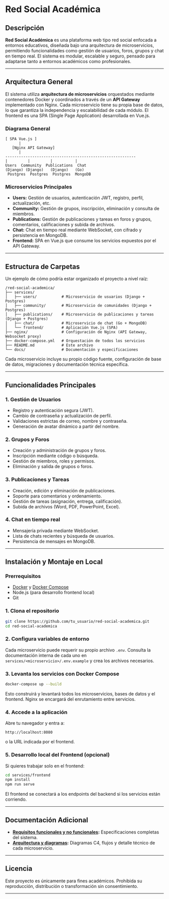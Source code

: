 
# Red Social Académica

## Descripción

**Red Social Académica** es una plataforma web tipo red social enfocada a entornos educativos, diseñada bajo una arquitectura de microservicios, permitiendo funcionalidades como gestión de usuarios, foros, grupos y chat en tiempo real. El sistema es modular, escalable y seguro, pensado para adaptarse tanto a entornos académicos como profesionales.

---

## Arquitectura General

El sistema utiliza **arquitectura de microservicios** orquestados mediante contenedores Docker y coordinados a través de un **API Gateway** implementado con Nginx. Cada microservicio tiene su propia base de datos, lo que garantiza la independencia y escalabilidad de cada módulo. El frontend es una SPA (Single Page Application) desarrollada en Vue.js.

### Diagrama General

```
[ SPA Vue.js ]
      |
   [Nginx API Gateway]
      |
----------------------------------------------------------
|         |         |          |           
Users  Community  Publications  Chat   
(Django) (Django)   (Django)   (Go)  
 Postgres  Postgres  Postgres  MongoDB  
```

### Microservicios Principales

- **Users:** Gestión de usuarios, autenticación JWT, registro, perfil, actualización, etc.
- **Community:** Gestión de grupos, inscripción, eliminación y consulta de miembros.
- **Publications:** Gestión de publicaciones y tareas en foros y grupos, comentarios, calificaciones y subida de archivos.
- **Chat:** Chat en tiempo real mediante WebSocket, con cifrado y persistencia en MongoDB.
- **Frontend:** SPA en Vue.js que consume los servicios expuestos por el API Gateway.

---

## Estructura de Carpetas

Un ejemplo de cómo podría estar organizado el proyecto a nivel raíz:

```
/red-social-academica/
├── services/
│   ├── users/           # Microservicio de usuarios (Django + Postgres)
│   ├── community/       # Microservicio de comunidades (Django + Postgres)
│   ├── publications/    # Microservicio de publicaciones y tareas (Django + Postgres)
│   ├── chat/            # Microservicio de chat (Go + MongoDB)
│   └── frontend/        # Aplicación Vue.js (SPA)
├── nginx/               # Configuración de Nginx (API Gateway, Websocket proxy)
├── docker-compose.yml   # Orquestación de todos los servicios
├── README.md            # Este archivo
└── docs/                # Documentación y especificaciones
```

Cada microservicio incluye su propio código fuente, configuración de base de datos, migraciones y documentación técnica específica.

---

## Funcionalidades Principales

### 1. Gestión de Usuarios
- Registro y autenticación segura (JWT).
- Cambio de contraseña y actualización de perfil.
- Validaciones estrictas de correo, nombre y contraseña.
- Generación de avatar dinámico a partir del nombre.

### 2. Grupos y Foros
- Creación y administración de grupos y foros.
- Inscripción mediante código o búsqueda.
- Gestión de miembros, roles y permisos.
- Eliminación y salida de grupos o foros.

### 3. Publicaciones y Tareas
- Creación, edición y eliminación de publicaciones.
- Soporte para comentarios y ordenamiento.
- Gestión de tareas (asignación, entrega, calificación).
- Subida de archivos (Word, PDF, PowerPoint, Excel).

### 4. Chat en tiempo real
- Mensajería privada mediante WebSocket.
- Lista de chats recientes y búsqueda de usuarios.
- Persistencia de mensajes en MongoDB.

---

## Instalación y Montaje en Local

### Prerrequisitos

- [Docker](https://www.docker.com/) y [Docker Compose](https://docs.docker.com/compose/)
- Node.js (para desarrollo frontend local)
- Git

### 1. Clona el repositorio

```bash
git clone https://github.com/tu_usuario/red-social-academica.git
cd red-social-academica
```

### 2. Configura variables de entorno

Cada microservicio puede requerir su propio archivo `.env`. Consulta la documentación interna de cada uno en `services/<microservicio>/.env.example` y crea los archivos necesarios.

### 3. Levanta los servicios con Docker Compose

```bash
docker-compose up --build
```

Esto construirá y levantará todos los microservicios, bases de datos y el frontend. Nginx se encargará del enrutamiento entre servicios.

### 4. Accede a la aplicación

Abre tu navegador y entra a:  
```
http://localhost:8080
```
o la URL indicada por el frontend.

### 5. Desarrollo local del Frontend (opcional)

Si quieres trabajar solo en el frontend:

```bash
cd services/frontend
npm install
npm run serve
```
El frontend se conectará a los endpoints del backend si los servicios están corriendo.

---

## Documentación Adicional

- **[Requisitos funcionales y no funcionales](./requisitos/requisitos.pdf):** Especificaciones completas del sistema.
- **[Arquitectura y diagramas](./arquitectura/arquitectura-final.pdf):** Diagramas C4, flujos y detalle técnico de cada microservicio.

---

## Licencia

Este proyecto es únicamente para fines académicos. Prohibida su reproducción, distribución o transformación sin consentimiento.

---

